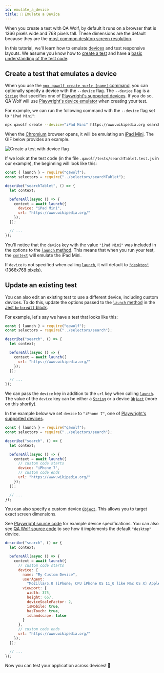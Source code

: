 ```yaml
---
id: emulate_a_device
title: 📱 Emulate a Device
---
```


When you create a test with QA Wolf, by default it runs on a browser that is 1366 pixels wide and 768 pixels tall. These dimensions are the default because they are the [most common desktop screen resolution](https://gs.statcounter.com/screen-resolution-stats/desktop/worldwide).

In this tutorial, we'll learn how to emulate [devices](https://github.com/microsoft/playwright/blob/master/lib/DeviceDescriptors.js) and test responsive layouts. We assume you know how to [create a test](create_a_test) and have a [basic understanding of the test code](review_test_code).

## Create a test that emulates a device

When you use the [`npx qawolf create <url> [name]` command](cli#npx-qawolf-create-url-name), you can optionally specify a device with the `--device` flag. The `--device` flag is a [`String`](https://developer.mozilla.org/en-US/docs/Web/JavaScript/Reference/Global_Objects/String) that specifies one of [Playwright's supported devices](https://github.com/microsoft/playwright/blob/master/lib/DeviceDescriptors.js). If you do so, QA Wolf will use [Playwright's device emulator](https://github.com/microsoft/playwright/blob/master/docs/api.md#playwrightdevices) when creating your test.

For example, we can run the following command with the `--device` flag set to `"iPad Mini"`:

```bash
npx qawolf create --device="iPad Mini" https://www.wikipedia.org searchTablet
```

When the [Chromium](https://www.chromium.org/Home) browser opens, it will be emulating an [iPad Mini](https://www.apple.com/ipad-mini/). The GIF below provides an example.

![Create a test with device flag](https://storage.googleapis.com/docs.qawolf.com/tutorials/create-test-device-small.gif)

If we look at the test code (in the file `.qawolf/tests/searchTablet.test.js` in our example), the beginning will look like this:

```js
const { launch } = require("qawolf");
const selectors = require("../selectors/searchTablet");

describe("searchTablet", () => {
  let context;

  beforeAll(async () => {
    context = await launch({
      device: "iPad Mini",
      url: "https://www.wikipedia.org/"
    });
  });

  // ...
});
```

You'll notice that the `device` key with the value `"iPad Mini"` was included in the options to the [`launch` method](api#qawolflaunchoptions). This means that when you run your test, the [`context`](api#class-browsercontext) will emulate the iPad Mini.

If `device` is not specified when calling [`launch`](api#qawolflaunchoptions), it will default to [`"desktop"`](https://github.com/qawolf/qawolf/blob/3256831cd93c172e81c9f7eb1fdeb347733d72ec/packages/browser/src/browser/device.ts#L9-L24) (1366x768 pixels).

## Update an existing test

You can also edit an existing test to use a different device, including custom devices. To do this, update the options passed to the [`launch` method](api#qawolflaunchoptions) in the [Jest `beforeAll` block](https://jestjs.io/docs/en/api#beforeallfn-timeout).

For example, let's say we have a test that looks like this:

```js
const { launch } = require("qawolf");
const selectors = require("../selectors/search");

describe("search", () => {
  let context;

  beforeAll(async () => {
    context = await launch({
      url: "https://www.wikipedia.org/"
    });
  });

  // ...
});
```

We can pass the `device` key in addition to the `url` key when calling [`launch`](api#qawolflaunchoptions). The value of the `device` key can be either a [`String`](https://developer.mozilla.org/en-US/docs/Web/JavaScript/Reference/Global_Objects/String) or a device [`Object`](https://developer.mozilla.org/en-US/docs/Web/JavaScript/Reference/Global_Objects/Object) (more on this shortly).

In the example below we set `device` to `"iPhone 7"`, one of [Playwright's supported devices](https://github.com/microsoft/playwright/blob/master/lib/DeviceDescriptors.js).

```js
const { launch } = require("qawolf");
const selectors = require("../selectors/search");

describe("search", () => {
  let context;

  beforeAll(async () => {
    context = await launch({
      // custom code starts
      device: "iPhone 7",
      // custom code ends
      url: "https://www.wikipedia.org/"
    });
  });

  // ...
});
```

You can also specify a custom device [`Object`](https://developer.mozilla.org/en-US/docs/Web/JavaScript/Reference/Global_Objects/Object). This allows you to target exact screen dimensions.

See [Playwright source code](https://github.com/microsoft/playwright/blob/master/lib/DeviceDescriptors.js) for example device specifications. You can also see [QA Wolf source code](https://github.com/qawolf/qawolf/blob/3256831cd93c172e81c9f7eb1fdeb347733d72ec/packages/browser/src/browser/device.ts#L9-L24) to see how it implements the default `"desktop"` device.

```js
describe("search", () => {
  let context;

  beforeAll(async () => {
    context = await launch({
      // custom code starts
      device: {
        name: "My Custom Device",
        userAgent:
          "Mozilla/5.0 (iPhone; CPU iPhone OS 11_0 like Mac OS X) AppleWebKit/604.1.38 (KHTML, like Gecko) Version/11.0 Mobile/15A372 Safari/604.1",
        viewport: {
          width: 375,
          height: 667,
          deviceScaleFactor: 2,
          isMobile: true,
          hasTouch: true,
          isLandscape: false
        }
      },
      // custom code ends
      url: "https://www.wikipedia.org/"
    });
  });

  // ...
});
```

Now you can test your application across devices! 🎉
